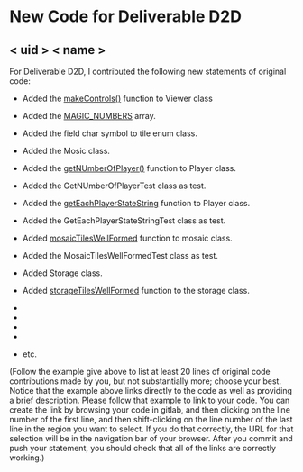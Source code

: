 # New Code for Deliverable D2D

## < uid > < name >

For Deliverable D2D, I contributed the following new statements of original code:

- Added the [makeControls()](https://gitlab.cecs.anu.edu.au/comp1110/comp1110-ass2/-/blob/master/src/comp1110/ass2/gui/Viewer.java#L47-72) function to Viewer class
- Added the [MAGIC_NUMBERS](https://gitlab.cecs.anu.edu.au/comp1110/comp1110-ass2/-/blob/master/src/comp1110/ass2/Azul.java#L250-307) array.


- Added the field char symbol to tile enum class.
- Added the Mosic class.
- Added the  [getNUmberOfPlayer()]() function to Player class.
- Added the GetNUmberOfPlayerTest class as test.
- Added the  [getEachPlayerStateString]() function to Player class.
- Added the GetEachPlayerStateStringTest class as test.
- Added [mosaicTilesWellFormed]() function to mosaic class.
- Added the MosaicTilesWellFormedTest class as test.
- Added Storage class.
- Added [storageTilesWellFormed]() function to the storage class.
- 
-
-
-
- etc.

(Follow the example give above to list at least 20 lines of original code contributions made by you, but not substantially more; choose your best. Notice that the example above links directly to the code as well as providing a brief description.   Please follow that example to link to your code.  You can create the link by browsing your code in gitlab, and then clicking on the line number of the first line, and then shift-clicking on the line number of the last line in the region you want to select.  If you do that correctly, the URL for that selection will be in the navigation bar of your browser.  After you commit and push your statement, you should check that all of the links are correctly working.)
